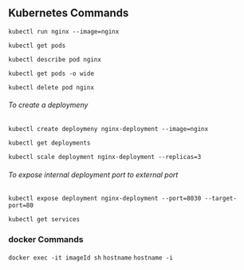 ## Kubernetes Commands

 
`kubectl run nginx --image=nginx`

`kubectl get pods`

`kubectl describe pod nginx`

`kubectl get pods -o wide`

`kubectl delete pod nginx`

###### To create a deploymeny
`kubectl create deploymeny nginx-deployment --image=nginx`

`kubectl get deployments`

`kubectl scale deployment nginx-deployment --replicas=3`

###### To expose internal deployment port to external port
`kubectl expose deployment nginx-deployment --port=8030 --target-port=80`

`kubectl get services`

### docker Commands
`docker exec -it imageId sh`
`hostname`
`hostname -i`

